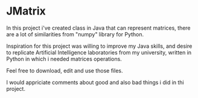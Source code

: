 # JMatrix
In this project i've created class in Java that can represent matrices, there are a lot of similarities from "numpy" library for Python.

Inspiration for this project was willing to improve my Java skills, and desire to replicate Artificial Intelligence laboratories from my university, written in Python in which i needed matrices operations.

Feel free to download, edit and use those files.

I would appriciate comments about good and also bad things i did in thi project.
